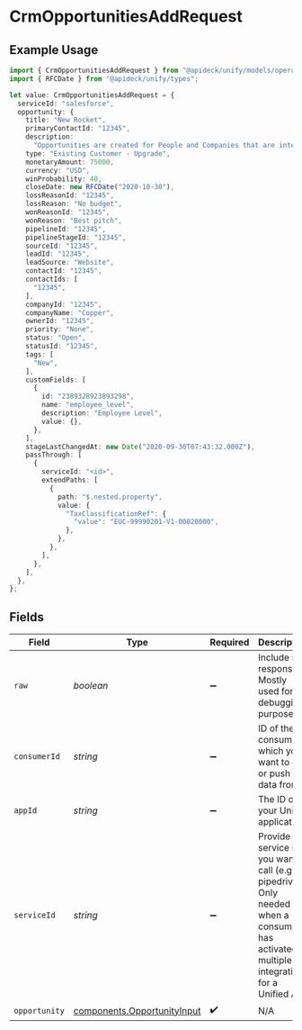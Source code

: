 # CrmOpportunitiesAddRequest

## Example Usage

```typescript
import { CrmOpportunitiesAddRequest } from "@apideck/unify/models/operations";
import { RFCDate } from "@apideck/unify/types";

let value: CrmOpportunitiesAddRequest = {
  serviceId: "salesforce",
  opportunity: {
    title: "New Rocket",
    primaryContactId: "12345",
    description:
      "Opportunities are created for People and Companies that are interested in buying your products or services. Create Opportunities for People and Companies to move them through one of your Pipelines.",
    type: "Existing Customer - Upgrade",
    monetaryAmount: 75000,
    currency: "USD",
    winProbability: 40,
    closeDate: new RFCDate("2020-10-30"),
    lossReasonId: "12345",
    lossReason: "No budget",
    wonReasonId: "12345",
    wonReason: "Best pitch",
    pipelineId: "12345",
    pipelineStageId: "12345",
    sourceId: "12345",
    leadId: "12345",
    leadSource: "Website",
    contactId: "12345",
    contactIds: [
      "12345",
    ],
    companyId: "12345",
    companyName: "Copper",
    ownerId: "12345",
    priority: "None",
    status: "Open",
    statusId: "12345",
    tags: [
      "New",
    ],
    customFields: [
      {
        id: "2389328923893298",
        name: "employee_level",
        description: "Employee Level",
        value: {},
      },
    ],
    stageLastChangedAt: new Date("2020-09-30T07:43:32.000Z"),
    passThrough: [
      {
        serviceId: "<id>",
        extendPaths: [
          {
            path: "$.nested.property",
            value: {
              "TaxClassificationRef": {
                "value": "EUC-99990201-V1-00020000",
              },
            },
          },
        ],
      },
    ],
  },
};
```

## Fields

| Field                                                                                                                                         | Type                                                                                                                                          | Required                                                                                                                                      | Description                                                                                                                                   | Example                                                                                                                                       |
| --------------------------------------------------------------------------------------------------------------------------------------------- | --------------------------------------------------------------------------------------------------------------------------------------------- | --------------------------------------------------------------------------------------------------------------------------------------------- | --------------------------------------------------------------------------------------------------------------------------------------------- | --------------------------------------------------------------------------------------------------------------------------------------------- |
| `raw`                                                                                                                                         | *boolean*                                                                                                                                     | :heavy_minus_sign:                                                                                                                            | Include raw response. Mostly used for debugging purposes                                                                                      |                                                                                                                                               |
| `consumerId`                                                                                                                                  | *string*                                                                                                                                      | :heavy_minus_sign:                                                                                                                            | ID of the consumer which you want to get or push data from                                                                                    | test-consumer                                                                                                                                 |
| `appId`                                                                                                                                       | *string*                                                                                                                                      | :heavy_minus_sign:                                                                                                                            | The ID of your Unify application                                                                                                              | dSBdXd2H6Mqwfg0atXHXYcysLJE9qyn1VwBtXHX                                                                                                       |
| `serviceId`                                                                                                                                   | *string*                                                                                                                                      | :heavy_minus_sign:                                                                                                                            | Provide the service id you want to call (e.g., pipedrive). Only needed when a consumer has activated multiple integrations for a Unified API. | salesforce                                                                                                                                    |
| `opportunity`                                                                                                                                 | [components.OpportunityInput](../../models/components/opportunityinput.md)                                                                    | :heavy_check_mark:                                                                                                                            | N/A                                                                                                                                           |                                                                                                                                               |